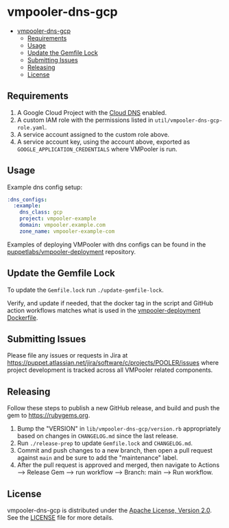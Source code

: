 # vmpooler-dns-gcp

- [vmpooler-dns-gcp](#vmpooler-dns-gcp)
  - [Requirements](#requirements)
  - [Usage](#usage)
  - [Update the Gemfile Lock](#update-the-gemfile-lock)
  - [Submitting Issues](#submitting-issues)
  - [Releasing](#releasing)
  - [License](#license)

## Requirements

1. A Google Cloud Project with the [Cloud DNS](https://cloud.google.com/dns/) enabled.
2. A custom IAM role with the permissions listed in `util/vmpooler-dns-gcp-role.yaml`.
3. A service account assigned to the custom role above.
4. A service account key, using the account above, exported as `GOOGLE_APPLICATION_CREDENTIALS` where VMPooler is run.

## Usage

Example dns config setup:

```yaml
:dns_configs:
  :example:
    dns_class: gcp
    project: vmpooler-example
    domain: vmpooler.example.com
    zone_name: vmpooler-example-com
```

Examples of deploying VMPooler with dns configs can be found in the [puppetlabs/vmpooler-deployment](https://github.com/puppetlabs/vmpooler-deployment) repository.

## Update the Gemfile Lock

To update the `Gemfile.lock` run `./update-gemfile-lock`.

Verify, and update if needed, that the docker tag in the script and GitHub action workflows matches what is used in the [vmpooler-deployment Dockerfile](https://github.com/puppetlabs/vmpooler-deployment/blob/main/docker/Dockerfile).

## Submitting Issues

Please file any issues or requests in Jira at <https://puppet.atlassian.net/jira/software/c/projects/POOLER/issues> where project development is tracked across all VMPooler related components.

## Releasing

Follow these steps to publish a new GitHub release, and build and push the gem to <https://rubygems.org>.

1. Bump the "VERSION" in `lib/vmpooler-dns-gcp/version.rb` appropriately based on changes in `CHANGELOG.md` since the last release.
2. Run `./release-prep` to update `Gemfile.lock` and `CHANGELOG.md`.
3. Commit and push changes to a new branch, then open a pull request against `main` and be sure to add the "maintenance" label.
4. After the pull request is approved and merged, then navigate to Actions --> Release Gem --> run workflow --> Branch: main --> Run workflow.

## License

vmpooler-dns-gcp is distributed under the [Apache License, Version 2.0](http://www.apache.org/licenses/LICENSE-2.0.html). See the [LICENSE](LICENSE) file for more details.
